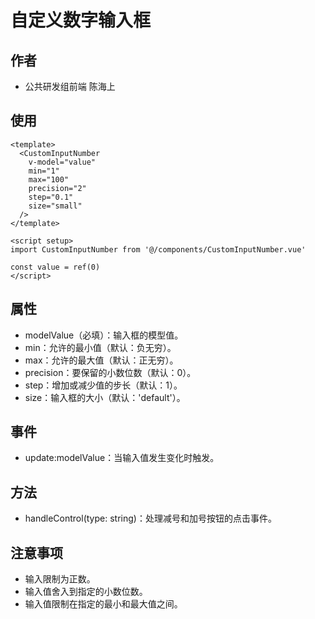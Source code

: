 # 自定义数字输入框

## 作者

- 公共研发组前端 陈海上

## 使用

```vue
<template>
  <CustomInputNumber
    v-model="value"
    min="1"
    max="100"
    precision="2"
    step="0.1"
    size="small"
  />
</template>

<script setup>
import CustomInputNumber from '@/components/CustomInputNumber.vue'

const value = ref(0)
</script>
```

## 属性

- modelValue（必填）：输入框的模型值。
- min：允许的最小值（默认：负无穷）。
- max：允许的最大值（默认：正无穷）。
- precision：要保留的小数位数（默认：0）。
- step：增加或减少值的步长（默认：1）。
- size：输入框的大小（默认：'default'）。

## 事件

- update:modelValue：当输入值发生变化时触发。

## 方法

- handleControl(type: string)：处理减号和加号按钮的点击事件。

## 注意事项

- 输入限制为正数。
- 输入值舍入到指定的小数位数。
- 输入值限制在指定的最小和最大值之间。
